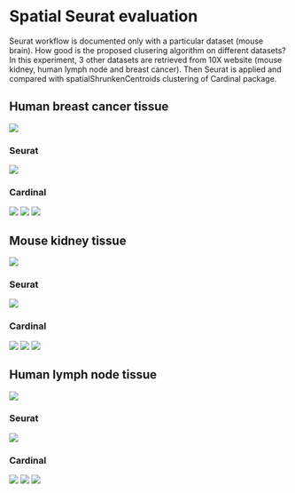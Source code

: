 # Spatial Seurat evaluation
Seurat workflow is documented only with a particular dataset (mouse brain). How good is the proposed clusering algorithm on different datasets?  In this experiment, 3 other datasets are retrieved from 10X website (mouse kidney, human lymph node and breast cancer). Then Seurat is applied and compared with spatialShrunkenCentroids clustering of Cardinal package.

## Human breast cancer tissue
![](https://user-images.githubusercontent.com/25981629/86806475-30c4c880-c079-11ea-9311-cf435b4341cf.png)
### Seurat 
![](https://user-images.githubusercontent.com/25981629/86730557-f0d8f380-c02e-11ea-9d8d-d5c74ccc3471.png)

### Cardinal
![](https://user-images.githubusercontent.com/25981629/86731100-7eb4de80-c02f-11ea-8f0d-e4b8ca11557f.png)
![](https://user-images.githubusercontent.com/25981629/86731242-a015ca80-c02f-11ea-899c-4505dc550393.png)
![](https://user-images.githubusercontent.com/25981629/86808352-0f64dc00-c07b-11ea-86aa-a56e44844abf.png)

## Mouse kidney tissue
![](https://user-images.githubusercontent.com/25981629/86806520-3d492100-c079-11ea-9dc0-15be9ff5b860.png)

### Seurat
![](https://user-images.githubusercontent.com/25981629/86806952-ab8de380-c079-11ea-8402-db8a9652c8c7.png)

### Cardinal
![](https://user-images.githubusercontent.com/25981629/86806947-aaf54d00-c079-11ea-9e08-02bb77e0dc27.png)
![](https://user-images.githubusercontent.com/25981629/86806933-a7fa5c80-c079-11ea-8998-34cf46a555c2.png)
![](https://user-images.githubusercontent.com/25981629/86806941-a9c42000-c079-11ea-9ce0-63a0c5fb1d74.png)

## Human lymph node tissue
![](https://user-images.githubusercontent.com/25981629/86806507-38846d00-c079-11ea-9ad4-b64cba670021.png)

### Seurat
![](https://user-images.githubusercontent.com/25981629/86812075-e21a2d00-c07e-11ea-855c-0e5221c86792.png)

### Cardinal
![](https://user-images.githubusercontent.com/25981629/86812058-dd557900-c07e-11ea-93f5-f438a2827b33.png)
![](https://user-images.githubusercontent.com/25981629/86812084-e5151d80-c07e-11ea-84a4-f99219371bb0.png)
![](https://user-images.githubusercontent.com/25981629/86812095-e9413b00-c07e-11ea-964b-a3dd934a8735.png)